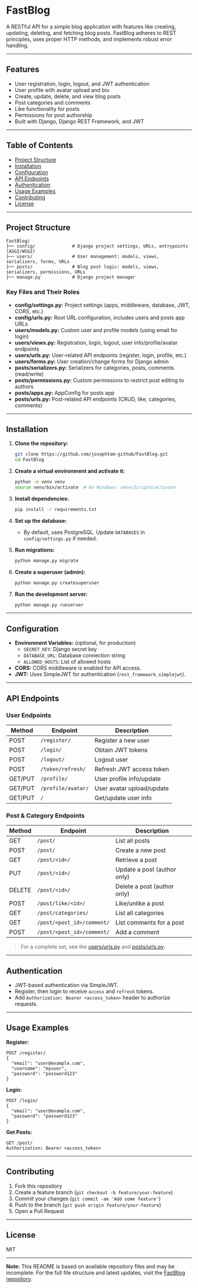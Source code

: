 # FastBlog

A RESTful API for a simple blog application with features like creating, updating, deleting, and fetching blog posts. FastBlog adheres to REST principles, uses proper HTTP methods, and implements robust error handling.

---

## Features

- User registration, login, logout, and JWT authentication  
- User profile with avatar upload and bio  
- Create, update, delete, and view blog posts  
- Post categories and comments  
- Like functionality for posts  
- Permissions for post authorship  
- Built with Django, Django REST Framework, and JWT  

---

## Table of Contents

- [Project Structure](#project-structure)
- [Installation](#installation)
- [Configuration](#configuration)
- [API Endpoints](#api-endpoints)
- [Authentication](#authentication)
- [Usage Examples](#usage-examples)
- [Contributing](#contributing)
- [License](#license)

---

## Project Structure

```
FastBlog/
├── config/              # Django project settings, URLs, entrypoints (ASGI/WSGI)
├── users/               # User management: models, views, serializers, forms, URLs
├── posts/               # Blog post logic: models, views, serializers, permissions, URLs
├── manage.py            # Django project manager
```

### Key Files and Their Roles

- **config/settings.py:** Project settings (apps, middleware, database, JWT, CORS, etc.)
- **config/urls.py:** Root URL configuration, includes users and posts app URLs
- **users/models.py:** Custom user and profile models (using email for login)
- **users/views.py:** Registration, login, logout, user info/profile/avatar endpoints
- **users/urls.py:** User-related API endpoints (register, login, profile, etc.)
- **users/forms.py:** User creation/change forms for Django admin
- **posts/serializers.py:** Serializers for categories, posts, comments (read/write)
- **posts/permissions.py:** Custom permissions to restrict post editing to authors
- **posts/apps.py:** AppConfig for posts app
- **posts/urls.py:** Post-related API endpoints (CRUD, like, categories, comments)

---

## Installation

1. **Clone the repository:**
   ```sh
   git clone https://github.com/josephtam-github/FastBlog.git
   cd FastBlog
   ```

2. **Create a virtual environment and activate it:**
   ```sh
   python -m venv venv
   source venv/bin/activate  # On Windows: venv\Scripts\activate
   ```

3. **Install dependencies:**
   ```sh
   pip install -r requirements.txt
   ```

4. **Set up the database:**
   - By default, uses PostgreSQL. Update `DATABASES` in `config/settings.py` if needed.

5. **Run migrations:**
   ```sh
   python manage.py migrate
   ```

6. **Create a superuser (admin):**
   ```sh
   python manage.py createsuperuser
   ```

7. **Run the development server:**
   ```sh
   python manage.py runserver
   ```

---

## Configuration

- **Environment Variables:** (optional, for production)
  - `SECRET_KEY`: Django secret key
  - `DATABASE_URL`: Database connection string
  - `ALLOWED_HOSTS`: List of allowed hosts
- **CORS:** CORS middleware is enabled for API access.
- **JWT:** Uses SimpleJWT for authentication (`rest_framework_simplejwt`).

---

## API Endpoints

### User Endpoints

| Method | Endpoint                    | Description                   |
|--------|-----------------------------|-------------------------------|
| POST   | `/register/`                | Register a new user           |
| POST   | `/login/`                   | Obtain JWT tokens             |
| POST   | `/logout/`                  | Logout user                   |
| POST   | `/token/refresh/`           | Refresh JWT access token      |
| GET/PUT| `/profile/`                 | User profile info/update      |
| GET/PUT| `/profile/avatar/`          | User avatar upload/update     |
| GET/PUT| `/`                         | Get/update user info          |

### Post & Category Endpoints

| Method | Endpoint                          | Description                   |
|--------|-----------------------------------|-------------------------------|
| GET    | `/post/`                          | List all posts                |
| POST   | `/post/`                          | Create a new post             |
| GET    | `/post/<id>/`                     | Retrieve a post               |
| PUT    | `/post/<id>/`                     | Update a post (author only)   |
| DELETE | `/post/<id>/`                     | Delete a post (author only)   |
| POST   | `/post/like/<id>/`                | Like/unlike a post            |
| GET    | `/post/categories/`               | List all categories           |
| GET    | `/post/<post_id>/comment/`        | List comments for a post      |
| POST   | `/post/<post_id>/comment/`        | Add a comment                 |

> For a complete set, see the [users/urls.py](https://github.com/josephtam-github/FastBlog/blob/master/users/urls.py) and [posts/urls.py](https://github.com/josephtam-github/FastBlog/blob/master/posts/urls.py).

---

## Authentication

- JWT-based authentication via SimpleJWT.
- Register, then login to receive `access` and `refresh` tokens.
- Add `Authorization: Bearer <access_token>` header to authorize requests.

---

## Usage Examples

**Register:**
```http
POST /register/
{
  "email": "user@example.com",
  "username": "myuser",
  "password": "password123"
}
```

**Login:**
```http
POST /login/
{
  "email": "user@example.com",
  "password": "password123"
}
```

**Get Posts:**
```http
GET /post/
Authorization: Bearer <access_token>
```

---

## Contributing

1. Fork this repository  
2. Create a feature branch (`git checkout -b feature/your-feature`)  
3. Commit your changes (`git commit -am 'Add some feature'`)  
4. Push to the branch (`git push origin feature/your-feature`)  
5. Open a Pull Request  

---

## License

MIT

---

**Note:** This README is based on available repository files and may be incomplete. For the full file structure and latest updates, visit the [FastBlog repository](https://github.com/josephtam-github/FastBlog).
